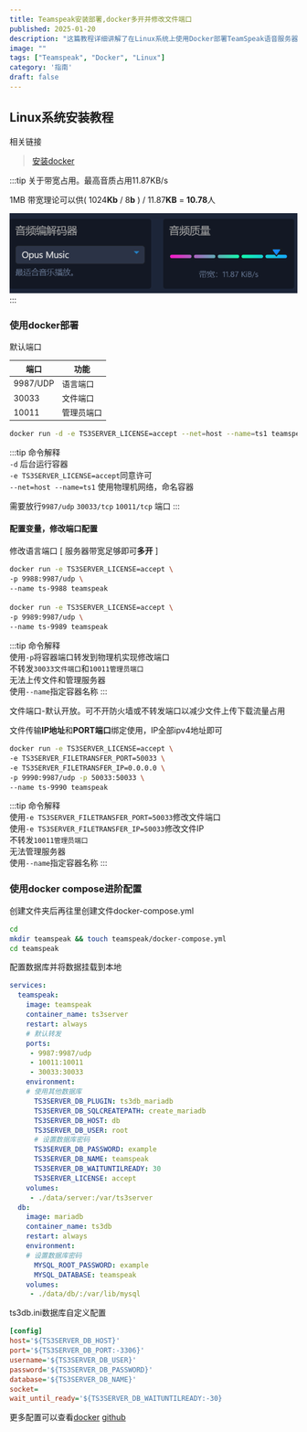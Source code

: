 ```yaml
---
title: Teamspeak安装部署,docker多开并修改文件端口
published: 2025-01-20
description: "这篇教程详细讲解了在Linux系统上使用Docker部署TeamSpeak语音服务器的完整流程。内容涵盖基础Docker命令部署、UDP/TCP端口配置、文件传输端口定制，以及通过Docker Compose实现数据库集成的高阶方案。教程特别提供了带宽计算参考、多实例部署方法和数据持久化配置，附有环境变量详解和可视化端口说明表，适合需要快速搭建语音通信服务的运维人员及开发者参考。"
image: ""
tags: ["Teamspeak", "Docker", "Linux"]
category: '指南'
draft: false
---
```


## Linux系统安装教程

相关链接

> [安装docker](/note/#250120--linux-部署-docker)

:::tip
关于带宽占用。最高音质占用11.87KB/s

1MB 带宽理论可以供( 1024**Kb** / 8**b** ) / 11.87**KB** = **10.78**人

![01](./image/01.png)
:::

### 使用docker部署

默认端口

| 端口      | 功能       |
| ------   | --------   |
| 9987/UDP | 语言端口    |
| 30033    | 文件端口    |
| 10011    | 管理员端口  |

```bash
docker run -d -e TS3SERVER_LICENSE=accept --net=host --name=ts1 teamspeak
```

:::tip
命令解释 \
`-d` 后台运行容器 \
`-e TS3SERVER_LICENSE=accept`同意许可 \
`--net=host --name=ts1` 使用物理机网络，命名容器

需要放行`9987/udp` `30033/tcp` `10011/tcp` 端口
:::



#### 配置变量，修改端口配置

修改语言端口 [ 服务器带宽足够即可**多开** ]

```bash
docker run -e TS3SERVER_LICENSE=accept \
-p 9988:9987/udp \
--name ts-9988 teamspeak

docker run -e TS3SERVER_LICENSE=accept \
-p 9989:9987/udp \
--name ts-9989 teamspeak
```

:::tip
命令解释\
使用`-p`将容器端口转发到物理机实现修改端口 \
不转发`30033文件端口`和`10011管理员端口` \
无法上传文件和管理服务器 \
使用`--name`指定容器名称
:::


文件端口-默认开放。可不开防火墙或不转发端口以减少文件上传下载流量占用

文件传输**IP地址**和**PORT端口**绑定使用，IP全部ipv4地址即可

```bash
docker run -e TS3SERVER_LICENSE=accept \
-e TS3SERVER_FILETRANSFER_PORT=50033 \
-e TS3SERVER_FILETRANSFER_IP=0.0.0.0 \
-p 9990:9987/udp -p 50033:50033 \
--name ts-9990 teamspeak
```

:::tip
命令解释\
使用`-e TS3SERVER_FILETRANSFER_PORT=50033`修改文件端口 \
使用`-e TS3SERVER_FILETRANSFER_IP=50033`修改文件IP \
不转发`10011管理员端口` \
无法管理服务器 \
使用`--name`指定容器名称
:::

### 使用docker compose进阶配置

创建文件夹后再往里创建文件docker-compose.yml

```bash
cd
mkdir teamspeak && touch teamspeak/docker-compose.yml
cd teamspeak
```

配置数据库并将数据挂载到本地

```yaml
services:
  teamspeak: 
    image: teamspeak
    container_name: ts3server
    restart: always
    # 默认转发
    ports:
     - 9987:9987/udp
     - 10011:10011
     - 30033:30033
    environment: 
    # 使用其他数据库
      TS3SERVER_DB_PLUGIN: ts3db_mariadb
      TS3SERVER_DB_SQLCREATEPATH: create_mariadb
      TS3SERVER_DB_HOST: db
      TS3SERVER_DB_USER: root
      # 设置数据库密码
      TS3SERVER_DB_PASSWORD: example
      TS3SERVER_DB_NAME: teamspeak
      TS3SERVER_DB_WAITUNTILREADY: 30
      TS3SERVER_LICENSE: accept
    volumes: 
     - ./data/server:/var/ts3server
  db:
    image: mariadb
    container_name: ts3db
    restart: always
    environment: 
    # 设置数据库密码
      MYSQL_ROOT_PASSWORD: example
      MYSQL_DATABASE: teamspeak
    volumes: 
     - ./data/db/:/var/lib/mysql
```

ts3db.ini数据库自定义配置

```ini
[config]
host='${TS3SERVER_DB_HOST}'
port='${TS3SERVER_DB_PORT:-3306}'
username='${TS3SERVER_DB_USER}'
password='${TS3SERVER_DB_PASSWORD}'
database='${TS3SERVER_DB_NAME}'
socket=
wait_until_ready='${TS3SERVER_DB_WAITUNTILREADY:-30}
```

更多配置可以查看[docker](https://hub.docker.com/_/teamspeak)  [github](https://github.com/TeamSpeak-Systems/teamspeak-linux-docker-images/blob/master/alpine/entrypoint.sh)
